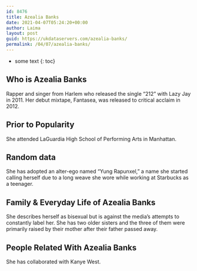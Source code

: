 ```yaml
---
id: 8476
title: Azealia Banks
date: 2021-04-07T05:24:20+00:00
author: Laima
layout: post
guid: https://ukdataservers.com/azealia-banks/
permalink: /04/07/azealia-banks/
---
```


* some text
{: toc}


## Who is Azealia Banks
                  
                  
                  
Rapper and singer from Harlem who released the single &#8220;212&#8221; with Lazy Jay in 2011. Her debut mixtape, Fantasea, was released to critical acclaim in 2012. 
                  
              
            
              
            
                
                
                
## Prior to Popularity
                  
                  
                  
She attended LaGuardia High School of Performing Arts in Manhattan. 
                  
              
            
              
            
                
                
                
## Random data
                  
                  
                  
She has adopted an alter-ego named &#8220;Yung Rapunxel,&#8221; a name she started calling herself due to a long weave she wore while working at Starbucks as a teenager.
                  
              
            
              
            
                
                
                
## Family & Everyday Life of Azealia Banks
                  
                  
                  
She describes herself as bisexual but is against the media&#8217;s attempts to constantly label her. She has two older sisters and the three of them were primarily raised by their mother after their father passed away.
                  
              
            
              
            
                
                
                
## People Related With Azealia Banks
                  
                  
                  
She has collaborated with Kanye West. 
                  
              
            
              
            
                
              
            
              
              
            
            
              
            
          
          
          